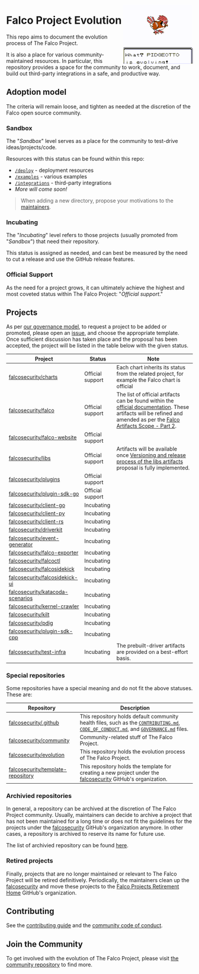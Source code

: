 
<p><img align="right" src="./img/pidgeotto.gif"/></p>
<p></p>

# Falco Project Evolution

This repo aims to document the evolution process of The Falco Project.

It is also a place for various community-maintained resources. In particular, this repository provides a space for the community to work, document, and build out third-party integrations in a safe, and productive way.

## Adoption model

The criteria will remain loose, and tighten as needed at the discretion of the Falco open source community.

### Sandbox

The "*Sandbox*" level serves as a place for the community to test-drive ideas/projects/code. 

Resources with this status can be found within this repo:

- [`/deploy`](deploy/) - deployment resources
- [`/examples`](examples/) - various examples
- [`/integrations`](integrations/) - third-party integrations
- *More will come soon!*

> When adding a new directory, propose your motivations to the [maintainers](OWNERS).

### Incubating

The "*Incubating*" level refers to those projects (usually promoted from "*Sandbox*") that need their repository.

This status is assigned as needed, and can best be measured by the need to cut a release and use the GitHub release features.

### Official Support

As the need for a project grows, it can ultimately achieve the highest and most coveted status within The Falco Project: "*Official support*."

## Projects

As per [our governance model](https://github.com/falcosecurity/.github/blob/master/GOVERNANCE.md#adding-new-projects-to-the-falcosecurity-github-organization), to request a project to be added or promoted, please open an [issue](https://github.com/falcosecurity/evolution/issues/new/choose), and choose the appropriate template. Once sufficient discussion has taken place and the proposal has been accepted, the project will be listed in the table below with the given status.


| Project | Status | Note |
| --- | --- | --- |
| [falcosecurity/charts](https://github.com/falcosecurity/charts) | Official support | Each chart inherits its status from the related project, for example the Falco chart is official |
| [falcosecurity/falco](https://github.com/falcosecurity/falco) | Official support | The list of official artifacts can be found within the [official documentation](https://falco.org/docs/download/). These artifacts will be refined and amended as per the [Falco Artifacts Scope - Part 2](https://github.com/falcosecurity/falco/blob/master/proposals/20200506-artifacts-scope-part-2.md).  |
| [falcosecurity/falco-website](https://github.com/falcosecurity/falco-website) | Official support | | 
| [falcosecurity/libs](https://github.com/falcosecurity/libs) | Official support | Artifacts will be available once [Versioning and release process of the libs artifacts](https://github.com/falcosecurity/libs/blob/master/proposals/20210524-versioning-and-release-of-the-libs-artifacts.md) proposal is fully implemented. |
| [falcosecurity/plugins](https://github.com/falcosecurity/plugins) | Official support | |
| [falcosecurity/plugin-sdk-go](https://github.com/falcosecurity/plugin-sdk-go) | Official support | |
| [falcosecurity/client-go](https://github.com/falcosecurity/client-go) | Incubating | |
| [falcosecurity/client-py](https://github.com/falcosecurity/client-py) | Incubating | |
| [falcosecurity/client-rs](https://github.com/falcosecurity/client-rs) | Incubating | |
| [falcosecurity/driverkit](https://github.com/falcosecurity/driverkit) | Incubating | |
| [falcosecurity/event-generator](https://github.com/falcosecurity/event-generator) | Incubating | |
| [falcosecurity/falco-exporter](https://github.com/falcosecurity/falco-exporter) | Incubating | |
| [falcosecurity/falcoctl](https://github.com/falcosecurity/falcoctl) | Incubating | |
| [falcosecurity/falcosidekick](https://github.com/falcosecurity/falcosidekick) | Incubating | |
| [falcosecurity/falcosidekick-ui](https://github.com/falcosecurity/falcosidekick-ui) | Incubating | |
| [falcosecurity/katacoda-scenarios](https://github.com/falcosecurity/katacoda-scenarios) | Incubating | |
| [falcosecurity/kernel-crawler](https://github.com/falcosecurity/kernel-crawler) | Incubating | |
| [falcosecurity/kilt](https://github.com/falcosecurity/kilt) | Incubating | |
| [falcosecurity/pdig](https://github.com/falcosecurity/pdig) | Incubating | |
| [falcosecurity/plugin-sdk-cpp](https://github.com/falcosecurity/plugin-sdk-cpp) | Incubating | |
| [falcosecurity/test-infra](https://github.com/falcosecurity/test-infra) | Incubating | The prebuilt-driver artifacts are provided on a best-effort basis. |

### Special repositories

Some repositories have a special meaning and do not fit the above statuses. These are:

| Repository | Description |
| --- | --- |
| [falcosecurity/.github](https://github.com/falcosecurity/.github) |  This repository holds default community health files, such as the [`CONTRIBUTING.md`](https://github.com/falcosecurity/.github/blob/master/CONTRIBUTING.md), [`CODE_OF_CONDUCT.md`](https://github.com/falcosecurity/.github/blob/master/CODE_OF_CONDUCT.md), and [`GOVERNANCE.md`](https://github.com/falcosecurity/.github/blob/master/GOVERNANCE.md) files.  |
| [falcosecurity/community](https://github.com/falcosecurity/community) |  Community-related stuff of The Falco Project.  |
| [falcosecurity/evolution](https://github.com/falcosecurity/evolution) |  This repository holds the evolution process of The Falco Project.  |
| [falcosecurity/template-repository](https://github.com/falcosecurity/template-repository) |  This repository holds the template for creating a new project under the [falcosecurity](https://falcosecurity) GitHub's organization.  |

### Archivied repositories

In general, a repository can be archived at the discretion of The Falco Project community. Usually, maintainers can decide to archive a project that has not been maintained for a long time or does not fit the guidelines for the projects under the [falcosecurity](https://falcosecurity) GitHub's organization anymore. In other cases, a repository is archived to reserve its name for future use.

The list of archivied repository can be found [here](https://github.com/falcosecurity?q=&type=archived&language=&sort=name).

### Retired projects

Finally, projects that are no longer maintained or relevant to The Falco Project will be retired definitively. Periodically, the maintainers clean up the [falcosecurity](https://github.com/falcosecurity) and move these projects to the [Falco Projects Retirement Home](https://github.com/falcosecurity-retire) GitHub's organization.

## Contributing

See the [contributing guide](https://github.com/falcosecurity/.github/blob/master/CONTRIBUTING.md) and the [community code of conduct](https://github.com/falcosecurity/.github/blob/master/CODE_OF_CONDUCT.md).

## Join the Community

To get involved with the evolution of The Falco Project, please visit [the community repository](https://github.com/falcosecurity/community) to find more.
